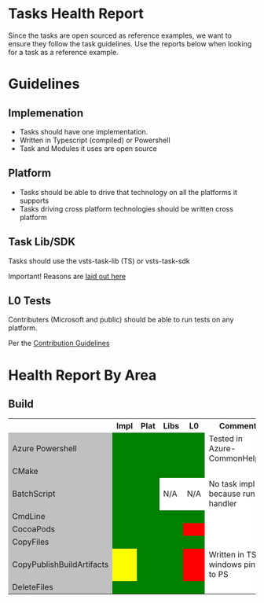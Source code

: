 # Tasks Health Report

Since the tasks are open sourced as reference examples, we want to ensure they follow the task guidelines.  Use the reports below when looking for a task as a reference example.

# Guidelines

## Implemenation
  - Tasks should have one implementation.
  - Written in Typescript (compiled) or Powershell
  - Task and Modules it uses are open source

## Platform
  - Tasks should be able to drive that technology on all the platforms it supports
  - Tasks driving cross platform technologies should be written cross platform

## Task Lib/SDK

Tasks should use the vsts-task-lib (TS) or vsts-task-sdk  

Important! Reasons are [laid out here](https://github.com/Microsoft/vsts-task-lib/blob/master/powershell/Docs/README.md)

## L0 Tests

Contributers (Microsoft and public) should be able to run tests on any platform.

Per the [Contribution Guidelines](https://github.com/Microsoft/vsts-tasks/blob/master/docs/contribute.md)

# Health Report By Area

## Build

<table class="tg">
  <tr>
    <th></th>
    <th>Impl</th>
    <th>Plat</th>
    <th>Libs</th>
    <th>L0</th>
    <th>Comments</th>
  </tr>
  <tr>
    <td bgcolor="silver">Azure Powershell</td>
    <td bgcolor="green"></td>
    <td bgcolor="green"></td>
    <td bgcolor="green"></td>
    <td bgcolor="green"></td>
    <td bgcolor="white">Tested in Azure-CommonHelpers</td>
  </tr>
  <tr>
    <td bgcolor="silver">CMake</td>
    <td bgcolor="green"></td>
    <td bgcolor="green"></td>
    <td bgcolor="green"></td>
    <td bgcolor="green"></td>
    <td bgcolor="white"></td>
  </tr>
  <tr>
    <td bgcolor="silver">BatchScript</td>
    <td bgcolor="green"></td>
    <td bgcolor="green"></td>
    <td bgcolor="white">N/A</td>
    <td bgcolor="white">N/A</td>
    <td bgcolor="white">No task impl because run as handler</td>
  </tr>
  <tr>
    <td bgcolor="silver">CmdLine</td>
    <td bgcolor="green"></td>
    <td bgcolor="green"></td>
    <td bgcolor="green"></td>
    <td bgcolor="green"></td>
    <td bgcolor="white"></td>
  </tr>
  <tr>
    <td bgcolor="silver">CocoaPods</td>
    <td bgcolor="green"></td>
    <td bgcolor="green"></td>
    <td bgcolor="green"></td>
    <td bgcolor="red"></td>
    <td bgcolor="white"></td>
  </tr>
  <tr>
    <td bgcolor="silver">CopyFiles</td>
    <td bgcolor="green"></td>
    <td bgcolor="green"></td>
    <td bgcolor="green"></td>
    <td bgcolor="green"></td>
    <td bgcolor="white"></td>
  </tr>
  <tr>
    <td bgcolor="silver">CopyPublishBuildArtifacts</td>
    <td bgcolor="yellow"></td>
    <td bgcolor="green"></td>
    <td bgcolor="green"></td>
    <td bgcolor="red"></td>
    <td bgcolor="white">Written in TS but windows pinned to PS</td>
  </tr>
  <tr>
    <td bgcolor="silver">DeleteFiles</td>
    <td bgcolor="green"></td>
    <td bgcolor="green"></td>
    <td bgcolor="green"></td>
    <td bgcolor="green"></td>
    <td bgcolor="white"></td>
  </tr>
</table>